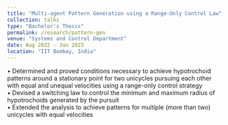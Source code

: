 ```yaml
---
title: "Multi-agent Pattern Generation using a Range-Only Control Law"
collection: talks
type: "Bachelor's Thesis"
permalink: /research/pattern-gen
venue: "Systems and Control Department"
date: Aug 2022 - Jun 2023
location: "IIT Bombay, India"
---
```


• Determined and proved conditions necessary to achieve hypotrochoid patterns around a stationary point for two unicycles pursuing each other with equal and unequal velocities using a range-only control strategy<br>
• Devised a switching law to control the minimum and maximum radius of hypotrochoids generated by the pursuit<br>
• Extended the analysis to achieve patterns for multiple (more than two) unicycles with equal velocities